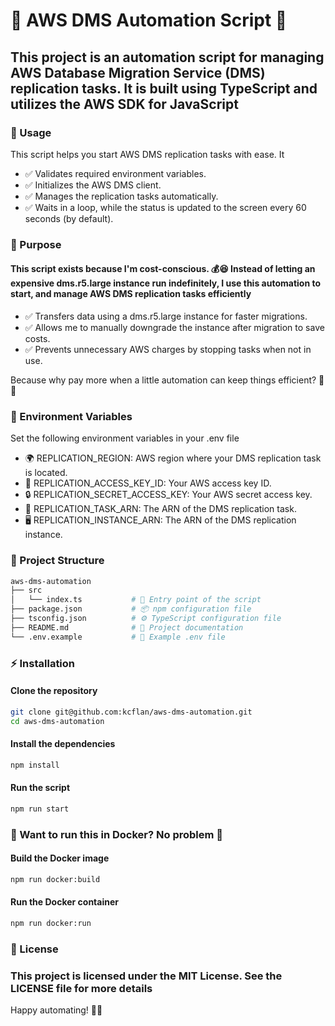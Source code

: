 # 🚀 AWS DMS Automation Script 🎯

## This project is an automation script for managing AWS Database Migration Service (DMS) replication tasks. It is built using TypeScript and utilizes the AWS SDK for JavaScript

### 🚀 Usage

This script helps you start AWS DMS replication tasks with ease. It

- ✅ Validates required environment variables.
- ✅ Initializes the AWS DMS client.
- ✅ Manages the replication tasks automatically.
- ✅ Waits in a loop, while the status is updated to the screen every 60 seconds (by default).

### 🚀 Purpose

#### This script exists because I'm cost-conscious. 💰😆 Instead of letting an expensive dms.r5.large instance run indefinitely, I use this automation to start, and manage AWS DMS replication tasks efficiently

- ✅ Transfers data using a dms.r5.large instance for faster migrations.
- ✅ Allows me to manually downgrade the instance after migration to save costs.
- ✅ Prevents unnecessary AWS charges by stopping tasks when not in use.

Because why pay more when a little automation can keep things efficient? 🤖💸

### 🔧 Environment Variables

Set the following environment variables in your .env file

- 🌍 REPLICATION_REGION: AWS region where your DMS replication task is located.
- 🔑 REPLICATION_ACCESS_KEY_ID: Your AWS access key ID.
- 🔒 REPLICATION_SECRET_ACCESS_KEY: Your AWS secret access key.
- 📜 REPLICATION_TASK_ARN: The ARN of the DMS replication task.
- 🖥️ REPLICATION_INSTANCE_ARN: The ARN of the DMS replication instance.

### 📂 Project Structure

```sh
aws-dms-automation
├── src
│   └── index.ts           # 🚀 Entry point of the script
├── package.json           # 📦 npm configuration file
├── tsconfig.json          # ⚙️ TypeScript configuration file
├── README.md              # 📖 Project documentation
└── .env.example           # 🔑 Example .env file
```

### ⚡ Installation

#### Clone the repository

```sh
git clone git@github.com:kcflan/aws-dms-automation.git
cd aws-dms-automation
```

#### Install the dependencies

```sh
npm install
```

#### Run the script

```sh
npm run start
```

### 🐳 Want to run this in  Docker? No problem 🚀

#### Build the Docker image

```sh
npm run docker:build
```

#### Run the Docker container

```sh
npm run docker:run
```

### 📜 License

### This project is licensed under the MIT License. See the LICENSE file for more details

Happy automating! 🎉🚀
